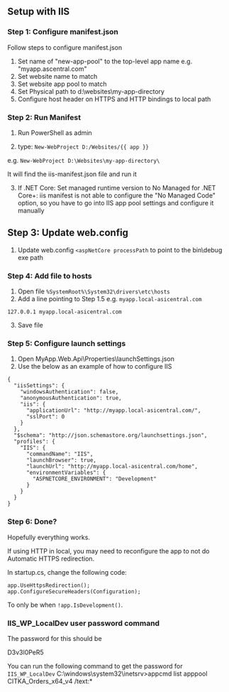 

## Setup with IIS


### Step 1: Configure manifest.json

Follow steps to configure manifest.json

1. Set name of "new-app-pool" to the top-level app name e.g.  "myapp.ascentral.com"
2. Set website name to match
3. Set website app pool to match
4. Set Physical path to d:\websites\my-app-directory
5. Configure host header on HTTPS and HTTP bindings to local path

### Step 2: Run Manifest
1. Run PowerShell as admin

2. type: `New-WebProject D:/Websites/{{ app }}`

e.g. `New-WebProject D:\Websites\my-app-directory\`

It will find the iis-manifest.json file and run it

3. If .NET Core: Set managed runtime version to No Managed for .NET Core+: iis manifest is not able to configure the "No Managed Code" option,
 so you have to go into IIS app pool settings and configure it manually


## Step 3: Update web.config
1. Update web.config `<aspNetCore processPath` to point to the bin\debug exe path


### Step 4: Add file to hosts

1. Open file `%SystemRoot%\System32\drivers\etc\hosts`
2. Add a line pointing to Step 1.5 e.g. `myapp.local-asicentral.com`
    
`127.0.0.1 myapp.local-asicentral.com`

3. Save file

### Step 5: Configure launch settings

1. Open MyApp.Web.Api\Properties\launchSettings.json
2. Use the below as an example of how to configure IIS

```
{
  "iisSettings": {
    "windowsAuthentication": false,
    "anonymousAuthentication": true,
    "iis": {
      "applicationUrl": "http://myapp.local-asicentral.com/",
      "sslPort": 0
    }
  },
  "$schema": "http://json.schemastore.org/launchsettings.json",
  "profiles": {
    "IIS": {
      "commandName": "IIS",
      "launchBrowser": true,
      "launchUrl": "http://myapp.local-asicentral.com/home",
      "environmentVariables": {
        "ASPNETCORE_ENVIRONMENT": "Development"
      }
    }
  }
}
```

### Step 6: Done?

Hopefully everything works. 

If using HTTP in local, you may need to reconfigure the app to not do Automatic HTTPS redirection.

In startup.cs, change the following code:

```
app.UseHttpsRedirection();
app.ConfigureSecureHeaders(Configuration);
```

To only be when `!app.IsDevelopment()`.



### IIS_WP_LocalDev user password command

The password for this should be 

D3v3l0PeR5

You can run the following command to get the password for `IIS_WP_LocalDev`
C:\windows\system32\inetsrv>appcmd list apppool CITKA_Orders_x64_v4 /text:*
